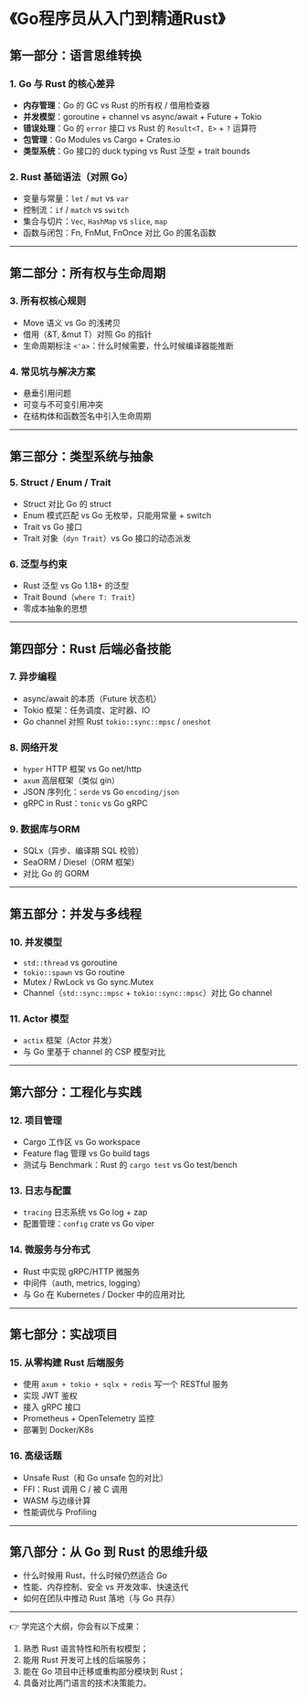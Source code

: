 # 《Go程序员从入门到精通Rust》

## 第一部分：语言思维转换
### 1. Go 与 Rust 的核心差异
- **内存管理**：Go 的 GC vs Rust 的所有权 / 借用检查器
- **并发模型**：goroutine + channel vs async/await + Future + Tokio
- **错误处理**：Go 的 `error` 接口 vs Rust 的 `Result<T, E>` + `?` 运算符
- **包管理**：Go Modules vs Cargo + Crates.io
- **类型系统**：Go 接口的 duck typing vs Rust 泛型 + trait bounds

### 2. Rust 基础语法（对照 Go）
- 变量与常量：`let` / `mut` vs `var`
- 控制流：`if` / `match` vs `switch`
- 集合与切片：`Vec`, `HashMap` vs `slice`, `map`
- 函数与闭包：Fn, FnMut, FnOnce 对比 Go 的匿名函数

---

## 第二部分：所有权与生命周期
### 3. 所有权核心规则
- Move 语义 vs Go 的浅拷贝
- 借用（&T, &mut T）对照 Go 的指针
- 生命周期标注 `<'a>`：什么时候需要，什么时候编译器能推断

### 4. 常见坑与解决方案
- 悬垂引用问题
- 可变与不可变引用冲突
- 在结构体和函数签名中引入生命周期

---

## 第三部分：类型系统与抽象
### 5. Struct / Enum / Trait
- Struct 对比 Go 的 struct
- Enum 模式匹配 vs Go 无枚举，只能用常量 + switch
- Trait vs Go 接口
- Trait 对象（`dyn Trait`）vs Go 接口的动态派发

### 6. 泛型与约束
- Rust 泛型 vs Go 1.18+ 的泛型
- Trait Bound（`where T: Trait`）
- 零成本抽象的思想

---

## 第四部分：Rust 后端必备技能
### 7. 异步编程
- async/await 的本质（Future 状态机）
- Tokio 框架：任务调度、定时器、IO
- Go channel 对照 Rust `tokio::sync::mpsc` / `oneshot`

### 8. 网络开发
- `hyper` HTTP 框架 vs Go net/http
- `axum` 高层框架（类似 gin）
- JSON 序列化：`serde` vs Go `encoding/json`
- gRPC in Rust：`tonic` vs Go gRPC

### 9. 数据库与ORM
- SQLx（异步、编译期 SQL 校验）
- SeaORM / Diesel（ORM 框架）
- 对比 Go 的 GORM

---

## 第五部分：并发与多线程
### 10. 并发模型
- `std::thread` vs goroutine
- `tokio::spawn` vs Go routine
- Mutex / RwLock vs Go sync.Mutex
- Channel（`std::sync::mpsc` + `tokio::sync::mpsc`）对比 Go channel

### 11. Actor 模型
- `actix` 框架（Actor 并发）
- 与 Go 里基于 channel 的 CSP 模型对比

---

## 第六部分：工程化与实践
### 12. 项目管理
- Cargo 工作区 vs Go workspace
- Feature flag 管理 vs Go build tags
- 测试与 Benchmark：Rust 的 `cargo test` vs Go test/bench

### 13. 日志与配置
- `tracing` 日志系统 vs Go log + zap
- 配置管理：`config` crate vs Go viper

### 14. 微服务与分布式
- Rust 中实现 gRPC/HTTP 微服务
- 中间件（auth, metrics, logging）
- 与 Go 在 Kubernetes / Docker 中的应用对比

---

## 第七部分：实战项目
### 15. 从零构建 Rust 后端服务
- 使用 `axum + tokio + sqlx + redis` 写一个 RESTful 服务
- 实现 JWT 鉴权
- 接入 gRPC 接口
- Prometheus + OpenTelemetry 监控
- 部署到 Docker/K8s

### 16. 高级话题
- Unsafe Rust（和 Go unsafe 包的对比）
- FFI：Rust 调用 C / 被 C 调用
- WASM 与边缘计算
- 性能调优与 Profiling

---

## 第八部分：从 Go 到 Rust 的思维升级
- 什么时候用 Rust，什么时候仍然适合 Go
- 性能、内存控制、安全 vs 开发效率、快速迭代
- 如何在团队中推动 Rust 落地（与 Go 共存）

---

👉 学完这个大纲，你会有以下成果：
1. 熟悉 Rust 语言特性和所有权模型；  
2. 能用 Rust 开发可上线的后端服务；  
3. 能在 Go 项目中迁移或重构部分模块到 Rust；  
4. 具备对比两门语言的技术决策能力。  
